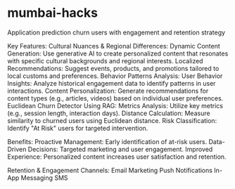 # mumbai-hacks
Application prediction churn users with engagement and retention strategy

Key Features:
Cultural Nuances & Regional Differences:
Dynamic Content Generation: Use generative AI to create personalized content that resonates with specific cultural backgrounds and regional interests.
Localized Recommendations: Suggest events, products, and promotions tailored to local customs and preferences.
Behavior Patterns Analysis:
User Behavior Insights: Analyze historical engagement data to identify patterns in user interactions.
Content Personalization: Generate recommendations for content types (e.g., articles, videos) based on individual user preferences.
Euclidean Churn Detector Using RAG:
Metrics Analysis: Utilize key metrics (e.g., session length, interaction days).
Distance Calculation: Measure similarity to churned users using Euclidean distance.
Risk Classification: Identify "At Risk" users for targeted intervention.

Benefits:
Proactive Management: Early identification of at-risk users.
Data-Driven Decisions: Targeted marketing and user engagement.
Improved Experience: Personalized content increases user satisfaction and retention.

Retention & Engagement Channels:
Email Marketing
Push Notifications
In-App Messaging
SMS